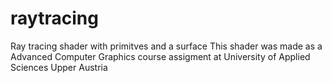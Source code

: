 # raytracing

Ray tracing shader with primitves and a surface
This shader was made as a Advanced Computer Graphics course assigment at University of Applied Sciences Upper Austria
